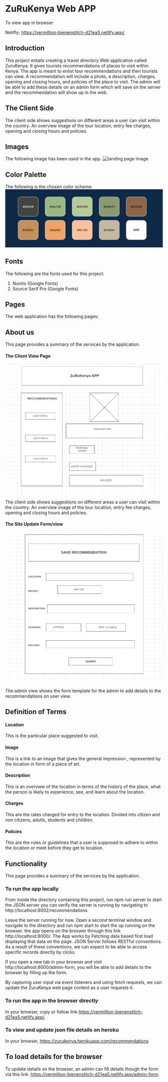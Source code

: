 # ZuRuKenya Web APP

To view app in browser

Netifly: https://vermillion-bienenstitch-d21ea5.netlify.app/

## Introduction

This project entails creating a travel directory Web application called ZuruKenya. It gives tourists recommendations of places to visit within Kenya. The app is meant to enlist tour recommendations and then tourists can view. A recommendation will include a photo, a description, charges, opening and closing hours, and policies of the place to visit. The admin will be able to add these details on an admin form which will save on the server and the recommendation will show up in the web.

## The Client Side

The client side shows suggestions on different areas a user can visit within the country. An overview image of the tour location, entry fee charges, opening and closing hours and policies.

## Images

The following image has been used in the app.
![landing page image](public/image/safari.jpeg)

## Color Palette

The following is the chosen color scheme:
![Color palette](public/image/themecolors.jpeg)

## Fonts

The following are the fonts used for this project:

1. Nunito (Google Fonts)
1. Source Serif Pro (Google Fonts)

## Pages

The web application has the following pages:

## About us

This page provides a summary of the services by the application.

#### The Client View Page

![Client View Page](public/image/clientview.png)

The client side shows suggestions on different areas a user can visit within the country. An overview image of the tour location, entry fee charges, opening and closing hours and policies.

#### The Site Update Form/view

![Admin Form View Page](public/image/adminview.png)

The admin view shows the form template for the admin to add details to the recommendations on user view.

## Definition of Terms

#### Location

This is the particular place suggested to visit.

#### Image

This is a link to an image that gives the general impression , represented by the location in form of a piece of art.

#### Description

This is an overview of the location in terms of the history of the place, what the person is likely to experience, see, and learn about the location.

#### Charges

This are the rates charged for entry to the location. Divided into citizen and non citizens, adults, students and children.

#### Policies

This are the rules or guidelines that a user is supposed to adhere to within the location or meet before they get to location.

## Functionality

This page provides a summary of the services by the application.

### To run the app locally

From inside the directory containing this project, run npm run server to start the JSON server you can verify the server is running by navigating to http://localhost:8002/recommendations

Leave the server running for now. Open a second terminal window and navigate to the directory and run npm start to start the up running on the browser. the app opens on the broswer through this link http://localhost:8000/. The App works by Fetching data based first load displaying that data on the page. JSON Server follows RESTful conventions. As a result of these conventions, we can expect to be able to access specific records directly by clicks.

If you open a new tab in your browser and visit http://localhost:8000/admin-form, you will be able to add details to the browser by filling up the form.

By capturing user input via event listeners and using fetch requests, we can update the ZuruKenya web page content as a user requests it.

### To run the app in the browser directly

In your browser, copy or follow link https://vermillion-bienenstitch-d21ea5.netlify.app/.

### To view and update json file details on heroku

In your browser, https://zurukenya.herokuapp.com/recommendations

## To load details for the browser

To update details on the browser, an admin can fill details though the form via this link: https://vermillion-bienenstitch-d21ea5.netlify.app/admin-form.
